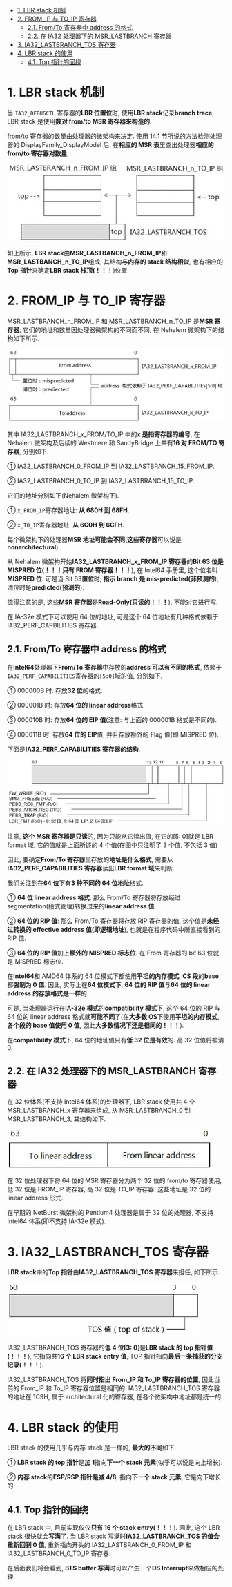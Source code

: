 
<!-- @import "[TOC]" {cmd="toc" depthFrom=1 depthTo=6 orderedList=false} -->

<!-- code_chunk_output -->

- [1. LBR stack 机制](#1-lbr-stack-机制)
- [2. FROM_IP 与 TO_IP 寄存器](#2-from_ip-与-to_ip-寄存器)
  - [2.1. From/To 寄存器中 address 的格式](#21-fromto-寄存器中-address-的格式)
  - [2.2. 在 IA32 处理器下的 MSR_LASTBRANCH 寄存器](#22-在-ia32-处理器下的-msr_lastbranch-寄存器)
- [3. IA32_LASTBRANCH_TOS 寄存器](#3-ia32_lastbranch_tos-寄存器)
- [4. LBR stack 的使用](#4-lbr-stack-的使用)
  - [4.1. Top 指针的回绕](#41-top-指针的回绕)

<!-- /code_chunk_output -->

# 1. LBR stack 机制

当 `IA32_DEBUGCTL` 寄存器的**LBR 位置位**时, 使用**LBR stack**记录**branch trace**, LBR stack 是使用**数对 from/to MSR 寄存器来构造的**.

from/to 寄存器的数量由处理器的微架构来决定. 使用 14.1 节所说的方法检测处理器的 DisplayFamily\_DisplayModel 后, 在**相应的 MSR 表**里查出处理器**相应的 from/to 寄存器对数量**.

![config](./images/6.jpg)

如上所示, **LBR stack**由**MSR\_LASTBANCH\_n\_FROM\_IP**和**MSR\_LASTBANCH\_n\_TO\_IP**组成, 其结构**与内存的 stack 结构相似**, 也有相应的**Top 指针**来确定**LBR stack 栈顶(！！！**)位置.

# 2. FROM_IP 与 TO_IP 寄存器

MSR\_LASTBRANCH\_n\_FROM\_IP 和 MSR\_LASTBRANCH\_n\_TO\_IP 是**MSR 寄存器**, 它们的地址和数量因处理器微架构的不同而不同, 在 Nehalem 微架构下的结构如下所示.

![config](./images/7.jpg)

其中 IA32\_LASTBRANCH\_x\_FROM/TO\_IP 中的**x 是指寄存器的编号**, 在 Nehalem 微架构及后续的 Westmere 和 SandyBridge 上共有**16 对 FROM/TO 寄存器**, 分别如下.

① IA32\_LASTBRANCH\_0\_FROM\_IP 到 IA32\_LASTBRANCH\_15\_FROM_IP.

② IA32\_LASTBRANCH\_0\_TO\_IP 到 IA32\_LASTBRANCH\_15\_TO\_IP.

它们的地址分别如下(Nehalem 微架构下).

① `x_FROM_IP`寄存器地址: **从 680H 到 68FH**.

② `x_TO_IP`寄存器地址: **从 6C0H 到 6CFH**.

每个微架构下的处理器**MSR 地址可能会不同**(**这些寄存器**可以说是**nonarchitectural**).

从 Nehalem 微架构开始**IA32\_LASTBRANCH\_x\_FROM\_IP 寄存器**的**Bit 63 位是 MISPRED 位(！！！只有 FROM 寄存器！！！**), 在 Intel64 手册里, 这个位名叫**MISPRED 位**. 可是当 Bit 63**置位**时, **指示 branch 是 mis\-predicted(非预测的**), 清位时是**predicted(预测的**).

值得注意的是, 这些**MSR 寄存器**是**Read\-Only(只读的！！！**), 不能对它进行写.

在 IA\-32e 模式下可以使用 64 位的地址, 可是这个 64 位地址有几种格式依赖于 IA32\_PERF\_CAPBILITIES 寄存器.

## 2.1. From/To 寄存器中 address 的格式

在**Intel64**处理器下**From/To 寄存器**中存放的**address 可以有不同的格式**, 依赖于`IA32_PERF_CAPABILITIES`寄存器的`[5:0]`域的值, 分别如下.

① 000000B 时: 存放**32 位**的格式.

② 000001B 时: 存放**64 位的 linear address**格式.

③ 000010B 时: 存放**64 位的 EIP 值**(注意: 与上面的 000001B 格式是不同的).

④ 000011B 时: 存放**64 位的 EIP**值, 并且存放额外的 Flag 值(即 MISPRED 位).

下面是**IA32\_PERF\_CAPABILITIES 寄存器的结构**.

![config](./images/8.jpg)

注意, **这个 MSR 寄存器是只读**的, 因为只能从它读出值, 在它的[5: 0]就是 LBR format 域, 它的值就是上面所述的 4 个值(在图中只注明了 3 个值, 不包括 3 值)

因此, 要确定**From/To 寄存器**里存放的**地址是什么格式**, 需要从**IA32\_PERF\_CAPABILITIES 寄存器**读出**LBR format 域**来判断.

我们关注到在**64 位**下有**3 种不同的 64 位地址**格式.

① **64 位 linear address 格式**: 那么 From/To 寄存器将存放经过 segmentation(段式管理)转换过来的**linear address 值**.

② **64 位的 RIP 值**: 那么 From/To 寄存器将存放 RIP 寄存器的值, 这个值是**未经过转换的 effective address 值(即逻辑地址**), 也就是在程序代码中所直接看到的 RIP 值.

③ **64 位的 RIP 值**加上**额外的 MISPRED 标志位**. 在 From 寄存器的 bit 63 位就是 MISPRED 标志位.

在**Intel64**和 AMD64 体系的 64 位模式下都使用**平坦的内存模式**, **CS 段**的**base**都**强制为 0 值**. 因此, 实际上在**64 位模式下**, **64 位的 RIP 值**与**64 位的 linear address 的存放格式是一样**的.

可是, 当处理器运行在**IA\-32e 模式**的**compatibility 模式**下, 这个 64 位的 RIP 与 64 位的 linear address 格式就**可能不同**了(在**大多数 OS**下使用**平坦的内存模式**, **各个段的 base 值使用 0 值**, 因此**大多数情况下还是相同的！！！**).

在**compatibility 模式**下, 64 位的地址值只有**低 32 位是有效**的. 高 32 位值将被清 0.

## 2.2. 在 IA32 处理器下的 MSR_LASTBRANCH 寄存器

在 32 位体系(不支持 Intel64 体系)的处理器下, LBR stack 使用共 4 个 MSR\_LASTBRANCH\_x 寄存器来组成, 从 MSR\_LASTBRANCH\_0 到 MSR\_LASTBRANCH\_3, 其结构如下.

![config](./images/9.jpg)

在 32 位处理器下将 64 位的 MSR 寄存器分为两个 32 位的 from/to 寄存器使用, 低 32 位是 FROM\_IP 寄存器, 高 32 位是 TO\_IP 寄存器. 这些地址是 32 位的 linear address 形式.

在早期的 NetBurst 微架构的 Pentium4 处理器是属于 32 位的处理器, 不支持 Intel64 体系(即不支持 IA-32e 模式).

# 3. IA32_LASTBRANCH_TOS 寄存器

**LBR stack**中的**Top 指针**由**IA32\_LASTBRANCH\_TOS 寄存器**来担任, 如下所示.

![config](./images/10.jpg)

IA32\_LASTBRANCH\_TOS 寄存器的**低 4 位[3: 0**]是**LBR stack 的 top 指针值(！！！**), 它指向共**16 个 LBR stack entry 值**, TOP 指针指向**最后一条捕获的分支记录(！！！**).

IA32\_LASTBRANCH\_TOS 将**同时指出 From\_IP 和 To\_IP 寄存器的位置**, 因此当前的 From\_IP 和 To\_IP 寄存器位置是相同的. IA32\_LASTBRANCH\_TOS 寄存器的地址在 1C9H, 属于 architectural 化的寄存器, 在各个微架构中地址都是统一的.

# 4. LBR stack 的使用

LBR stack 的使用几乎与内存 stack 是一样的, **最大的不同**如下.

① **LBR stack 的 top 指针**是**加 1**指向**下一个 stack 元素**(似乎可以说是向上增长).

② **内存 stack**的**ESP/RSP 指针是减 4/8**, 指向**下一个 stack 元素**, 它是向下增长的.

## 4.1. Top 指针的回绕

在 LBR stack 中, 目前实现仅仅**只有 16 个 stack entry(！！！**). 因此, 这个 LBR stack 很快就会**写满**了. 当 LBR stack 写满时**IA32\_LASTBRANCH\_TOS 的值会重新回到 0 值**, 重新指向开头的 IA32\_LASTBRANCH\_0\_FROM\_IP 和 IA32\_LASTBRANCH\_0\_TO\_IP 寄存器.

在后面我们将会看到, **BTS buffer 写满**时可以产生一个**DS Interrupt**来做相应的处理.